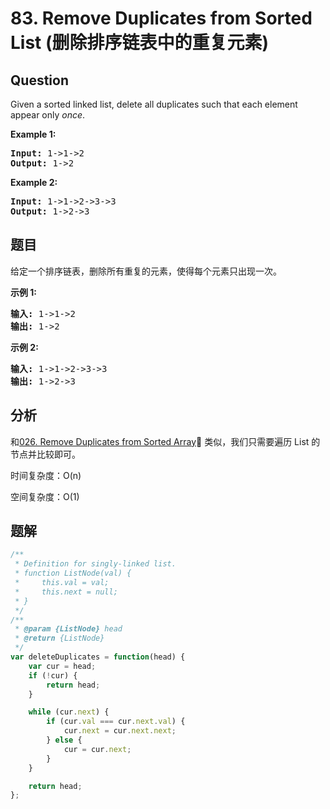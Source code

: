 # 83. Remove Duplicates from Sorted List (删除排序链表中的重复元素)

## Question

Given a sorted linked list, delete all duplicates such that each element appear only _once_.

**Example 1:**

<pre><strong>Input:</strong> 1-&gt;1-&gt;2
<strong>Output:</strong> 1-&gt;2
</pre>

**Example 2:**

<pre><strong>Input:</strong> 1-&gt;1-&gt;2-&gt;3-&gt;3
<strong>Output:</strong> 1-&gt;2-&gt;3
</pre>

## 题目

给定一个排序链表，删除所有重复的元素，使得每个元素只出现一次。

**示例 1:**

<pre><strong>输入:</strong> 1-&gt;1-&gt;2
<strong>输出:</strong> 1-&gt;2
</pre>

**示例 2:**

<pre><strong>输入:</strong> 1-&gt;1-&gt;2-&gt;3-&gt;3
<strong>输出:</strong> 1-&gt;2-&gt;3</pre>

## 分析

和[026. Remove Duplicates from Sorted Array](./026.%20Remove%20Duplicates%20from%20Sorted%20Array.md) 类似，我们只需要遍历 List 的节点并比较即可。

时间复杂度：O(n)

空间复杂度：O(1)

## 题解

```javascript
/**
 * Definition for singly-linked list.
 * function ListNode(val) {
 *     this.val = val;
 *     this.next = null;
 * }
 */
/**
 * @param {ListNode} head
 * @return {ListNode}
 */
var deleteDuplicates = function(head) {
    var cur = head;
    if (!cur) {
        return head;
    }

    while (cur.next) {
        if (cur.val === cur.next.val) {
            cur.next = cur.next.next;
        } else {
            cur = cur.next;
        }
    }

    return head;
};
```
